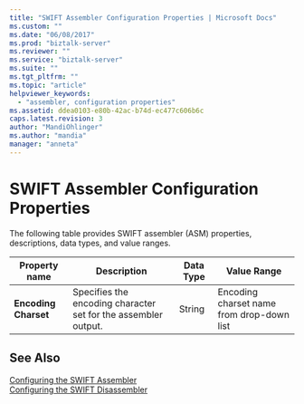 ```yaml
---
title: "SWIFT Assembler Configuration Properties | Microsoft Docs"
ms.custom: ""
ms.date: "06/08/2017"
ms.prod: "biztalk-server"
ms.reviewer: ""
ms.service: "biztalk-server"
ms.suite: ""
ms.tgt_pltfrm: ""
ms.topic: "article"
helpviewer_keywords: 
  - "assembler, configuration properties"
ms.assetid: ddea0103-e80b-42ac-b74d-ec477c606b6c
caps.latest.revision: 3
author: "MandiOhlinger"
ms.author: "mandia"
manager: "anneta"
---
```

# SWIFT Assembler Configuration Properties
The following table provides SWIFT assembler (ASM) properties, descriptions, data types, and value ranges.  
  
|Property name|Description|Data Type|Value Range|  
|-------------------|-----------------|---------------|-----------------|  
|**Encoding Charset**|Specifies the encoding character set for the assembler output.|String|Encoding charset name from drop-down list|  
  
## See Also  
 [Configuring the SWIFT Assembler](../../adapters-and-accelerators/accelerator-swift/configuring-the-swift-assembler.md)   
 [Configuring the SWIFT Disassembler](../../adapters-and-accelerators/accelerator-swift/configuring-the-swift-disassembler.md)